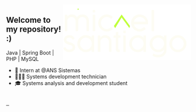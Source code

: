 <img align="right" src="logo.png" width="350px">

## Welcome to my repository! :)

<div>
<p>Java | Spring Boot | PHP | MySQL</p>

- 💼 Intern at @ANS Sistemas
- 👨🏽‍💻 Systems development technician
- 🎓 Systems analysis and development student
</div>

<br>

<div>
   <a href="https://micaelsantiago.vercel.app/" target="_blank">
      <img src="https://img.shields.io/badge/Portfolio-C0FF3B?style=for-the-badge&logo=&logoColor=white" alt="">
   </a>
   <a href="https://www.linkedin.com/in/micael-santiago-959830210/" target="_blank">
      <img src="https://img.shields.io/badge/LinkedIn-222121?style=for-the-badge&logo=linkedin&logoColor=white" alt="">
   </a>
   <a href="mailto:santiagoo.micael04@gmail.com" target="_blank">
      <img src="https://img.shields.io/badge/Gmail-FDFCF3?style=for-the-badge&logo=gmail&logoColor=black" alt="">
   </a>
</div>
